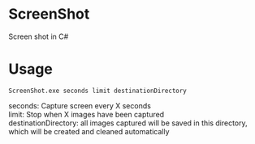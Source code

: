 # ScreenShot
Screen shot in C#

# Usage

```
ScreenShot.exe seconds limit destinationDirectory
```
 seconds: Capture screen every X seconds <br/>
 limit: Stop when X images have been captured <br/>
 destinationDirectory: all images captured will be saved in this directory, which will be created and cleaned automatically <br/>
